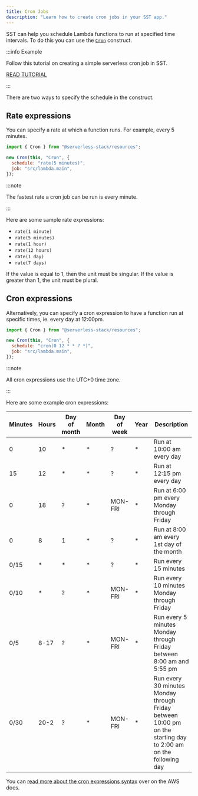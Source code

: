 ```yaml
---
title: Cron Jobs
description: "Learn how to create cron jobs in your SST app."
---
```


SST can help you schedule Lambda functions to run at specified time intervals. To do this you can use the [`Cron`](constructs/Cron.md) construct.

:::info Example

Follow this tutorial on creating a simple serverless cron job in SST.

[READ TUTORIAL](https://serverless-stack.com/examples/how-to-use-cron-jobs-in-your-serverless-app.html)

:::

There are two ways to specify the schedule in the construct.

## Rate expressions

You can specify a rate at which a function runs. For example, every 5 minutes.

```js {4}
import { Cron } from "@serverless-stack/resources";

new Cron(this, "Cron", {
  schedule: "rate(5 minutes)",
  job: "src/lambda.main",
});
```
:::note

The fastest rate a cron job can be run is every minute.

:::

Here are some sample rate expressions:

- `rate(1 minute)`
- `rate(5 minutes)`
- `rate(1 hour)`
- `rate(12 hours)`
- `rate(1 day)`
- `rate(7 days)`

If the value is equal to 1, then the unit must be singular. If the value is greater than 1, the unit must be plural.

## Cron expressions

Alternatively, you can specify a cron expression to have a function run at specific times, ie. every day at 12:00pm.

```js {4}
import { Cron } from "@serverless-stack/resources";

new Cron(this, "Cron", {
  schedule: "cron(0 12 * * ? *)",
  job: "src/lambda.main",
});
```

:::note

All cron expressions use the UTC+0 time zone.

:::

Here are some example cron expressions:

| Minutes | Hours | Day of month | Month | Day of week | Year | Description | 
| --- | --- | --- | --- | --- | --- | --- | 
|  0  |  10  |  \*  |  \*  |  ?  |  \*  |  Run at 10:00 am every day  | 
|  15  |  12  |  \*  |  \*  |  ?  |  \*  |  Run at 12:15 pm every day  | 
|  0  |  18  |  ?  |  \*  |  MON\-FRI  |  \*  |  Run at 6:00 pm every Monday through Friday  | 
|  0  |  8  |  1  |  \*  |  ?  |  \*  |  Run at 8:00 am every 1st day of the month  | 
|  0/15  |  \*  |  \*  |  \*  |  ?  |  \*  |  Run every 15 minutes  | 
|  0/10  |  \*  |  ?  |  \*  |  MON\-FRI  |  \*  |  Run every 10 minutes Monday through Friday  | 
|  0/5  |  8\-17  |  ?  |  \*  |  MON\-FRI  |  \*  |  Run every 5 minutes Monday through Friday between 8:00 am and 5:55 pm  | 
|  0/30  |  20\-2  |  ?  |  \*  |  MON\-FRI  |  \*  |  Run every 30 minutes Monday through Friday between 10:00 pm on the starting day to 2:00 am on the following day  | 

You can [read more about the cron expressions syntax](https://docs.aws.amazon.com/eventbridge/latest/userguide/eb-create-rule-schedule.html#eb-cron-expressions) over on the AWS docs.
